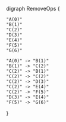 digraph RemoveOps {

    "A(0)"
    "B(1)"
    "C(2)"
    "D(3)"
    "E(4)"
    "F(5)"
    "G(6)"

    "A(0)" -> "B(1)"
    "B(1)" -> "C(2)"
    "C(2)" -> "B(1)"
    "C(2)" -> "C(2)"
    "C(2)" -> "D(3)"
    "C(2)" -> "E(4)"
    "C(2)" -> "F(5)"
    "D(3)" -> "E(4)"
    "F(5)" -> "G(6)"

}
